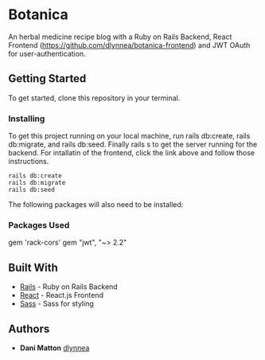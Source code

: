 # Botanica

An herbal medicine recipe blog with a Ruby on Rails Backend, React Frontend (https://github.com/dlynnea/botanica-frontend) and JWT OAuth for user-authentication.

## Getting Started

To get started, clone this repository in your terminal.

### Installing

To get this project running on your local machine, run rails db:create, rails db:migrate, and rails db:seed. Finally rails s to get the server running for the backend. 
For intallatin of the frontend, click the link above and follow those instructions.

```
rails db:create
rails db:migrate
rails db:seed
```

The following packages will also need to be installed:

### Packages Used

gem 'rack-cors'
gem "jwt", "~> 2.2"

## Built With

* [Rails](https://rubyonrails.org/) - Ruby on Rails Backend
* [React](https://reactjs.org/) - React.js Frontend
* [Sass](https://sass-lang.com/) - Sass for styling


## Authors

* **Dani Matton** 
[dlynnea](https://github.com/dlynnea)
